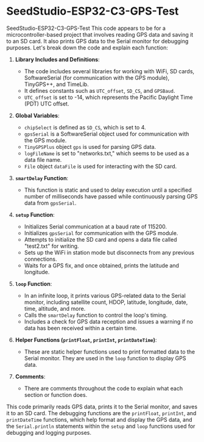 # SeedStudio-ESP32-C3-GPS-Test
SeedStudio-ESP32-C3-GPS-Test
This code appears to be for a microcontroller-based project that involves reading GPS data and saving it to an SD card. It also prints GPS data to the Serial monitor for debugging purposes. Let's break down the code and explain each function:

1. **Library Includes and Definitions**:
   - The code includes several libraries for working with WiFi, SD cards, SoftwareSerial (for communication with the GPS module), TinyGPS++, and TimeLib.
   - It defines constants such as `UTC_offset`, `SD_CS`, and `GPSBaud`.
   - `UTC_offset` is set to -14, which represents the Pacific Daylight Time (PDT) UTC offset.

2. **Global Variables**:
   - `chipSelect` is defined as `SD_CS`, which is set to 4.
   - `gpsSerial` is a SoftwareSerial object used for communication with the GPS module.
   - `TinyGPSPlus` object `gps` is used for parsing GPS data.
   - `logFileName` is set to "networks.txt," which seems to be used as a data file name.
   - `File` object `dataFile` is used for interacting with the SD card.

3. **`smartDelay` Function**:
   - This function is static and used to delay execution until a specified number of milliseconds have passed while continuously parsing GPS data from `gpsSerial`.

4. **`setup` Function**:
   - Initializes Serial communication at a baud rate of 115200.
   - Initializes `gpsSerial` for communication with the GPS module.
   - Attempts to initialize the SD card and opens a data file called "test2.txt" for writing.
   - Sets up the WiFi in station mode but disconnects from any previous connections.
   - Waits for a GPS fix, and once obtained, prints the latitude and longitude.

5. **`loop` Function**:
   - In an infinite loop, it prints various GPS-related data to the Serial monitor, including satellite count, HDOP, latitude, longitude, date, time, altitude, and more.
   - Calls the `smartDelay` function to control the loop's timing.
   - Includes a check for GPS data reception and issues a warning if no data has been received within a certain time.

6. **Helper Functions (`printFloat`, `printInt`, `printDateTime`)**:
   - These are static helper functions used to print formatted data to the Serial monitor. They are used in the `loop` function to display GPS data.

7. **Comments**:
   - There are comments throughout the code to explain what each section or function does.

This code primarily reads GPS data, prints it to the Serial monitor, and saves it to an SD card. The debugging functions are the `printFloat`, `printInt`, and `printDateTime` functions, which help format and display the GPS data, and the `Serial.println` statements within the `setup` and `loop` functions used for debugging and logging purposes.
